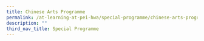```yaml
---
title: Chinese Arts Programme
permalink: /at-learning-at-pei-hwa/special-programme/chinese-arts-programme/
description: ""
third_nav_title: Special Programme
---
```

